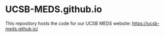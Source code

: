 # UCSB-MEDS.github.io

This repository hosts the code for our UCSB MEDS website: https://ucsb-meds.github.io/
